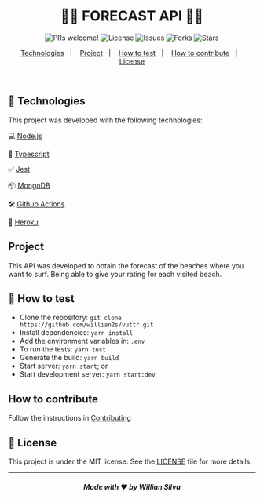 <h1 align="center">
  🌊🌊 FORECAST API 🌊🌊
</h1>

<p align="center">
  <img
    src="https://img.shields.io/static/v1?label=PRs&message=welcome&color=217EEB&labelColor=000000"
    alt="PRs welcome!"
  />
  <img
    src="https://img.shields.io/static/v1?label=license&message=MIT&color=217EEB&labelColor=000000"
    alt="License"
  />
  <img
    src="https://img.shields.io/github/issues/willian2s/forecast-api?color=217EEB&&labelColor=000000"
    alt="Issues"
  />
  <img
    src="https://img.shields.io/github/forks/willian2s/forecast-api?color=217EEB&&labelColor=000000"
    alt="Forks"
  />
  <img
    src="https://img.shields.io/github/stars/willian2s/forecast-api?color=217EEB&&labelColor=000000"
    alt="Stars"
  />
</p>

<p align="center">
  <a href="#rocket-technologies">Technologies</a>&nbsp;&nbsp;&nbsp;|&nbsp;&nbsp;&nbsp;
  <a href="#project">Project</a>&nbsp;&nbsp;&nbsp;|&nbsp;&nbsp;&nbsp;
  <a href="#rocket-how-to-test">How to test</a>&nbsp;&nbsp;&nbsp;|&nbsp;&nbsp;&nbsp;
  <a href="#how-to-contribute">How to contribute</a>&nbsp;&nbsp;&nbsp;|&nbsp;&nbsp;&nbsp;
  <a href="#memo-license">License</a>
</p>

<br>

## :rocket: Technologies

This project was developed with the following technologies:

💻 [Node.js](https://nodejs.org/)

🧰 [Typescript](https://www.typescriptlang.org/)

✅ [Jest](https://jestjs.io/)

📦 [MongoDB](https://www.mongodb.com/)

🛠 [Github Actions](https://github.com/features/actions)

:electric_plug: [Heroku](https://www.heroku.com/home)

## Project

This API was developed to obtain the forecast of the beaches where you want to surf. Being able to give your rating for each visited beach.

## :rocket: How to test

- Clone the repository: `git clone https://github.com/willian2s/vuttr.git`
- Install dependencies: `yarn install`
- Add the environment variables in: `.env`
- To run the tests: `yarn test`
- Generate the build: `yarn build`
- Start server: `yarn start`; or
- Start development server: `yarn start:dev`

## How to contribute

Follow the instructions in [Contributing](CONTRIBUTING.md)

## :memo: License

This project is under the MIT license. See the [LICENSE](LICENSE.md) file for more details.

---

<h5 align="center">Made with ♥ by Willian Silva</h5>
